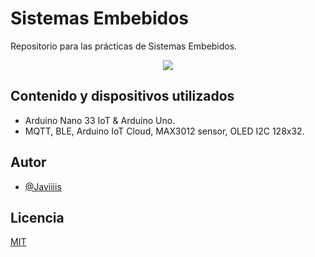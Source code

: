 
# Sistemas Embebidos

Repositorio para las prácticas de Sistemas Embebidos.


<p align="center">
    <img src="./assets/readme.png">
</p>


## Contenido y dispositivos utilizados

- Arduino Nano 33 IoT & Arduino Uno.
- MQTT, BLE, Arduino IoT Cloud, MAX3012 sensor, OLED I2C 128x32.

## Autor

- [@Javiiiis](https://www.github.com/Javiiiis)

## Licencia

[MIT](https://choosealicense.com/licenses/mit/)
